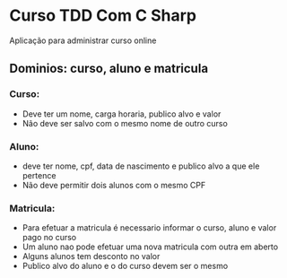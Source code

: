 # **Curso TDD Com C Sharp**     
  
Aplicação para administrar curso online  
  
## **Dominios:** curso, aluno e matricula  
  
### **Curso:**    
* Deve ter um nome, carga horaria, publico alvo e valor  
* Não deve ser salvo com o mesmo nome de outro curso  
  
### **Aluno:**    
* deve ter nome, cpf, data de nascimento e publico alvo a que ele pertence  
* Não deve permitir dois alunos com o mesmo CPF  
  
### **Matricula:**    
* Para efetuar a matricula é necessario informar o curso, aluno e valor pago no curso  
* Um aluno nao pode efetuar uma nova matricula com outra em aberto  
* Alguns alunos tem desconto no valor  
* Publico alvo do aluno e o do curso devem ser o mesmo  



